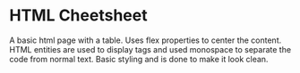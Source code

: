 # HTML Cheetsheet

A basic html page with a table. Uses flex properties to center the content. HTML entities are used to display tags and used monospace to separate the code from normal text. Basic styling and is done to make it look clean.